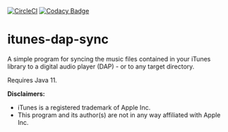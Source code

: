 [![CircleCI](https://circleci.com/gh/guilgaly/itunes-dap-sync.svg?style=svg)](https://circleci.com/gh/guilgaly/itunes-dap-sync)
[![Codacy Badge](https://api.codacy.com/project/badge/Grade/abc196a4bd0a4ce08ccd2b1d909c9b7d)](https://www.codacy.com/app/guilgaly/itunes-dap-sync?utm_source=github.com&amp;utm_medium=referral&amp;utm_content=guilgaly/itunes-dap-sync&amp;utm_campaign=Badge_Grade)

# itunes-dap-sync

A simple program for syncing the music files contained in your iTunes library to
a digital audio player (DAP) - or to any target directory.

Requires Java 11.

**Disclaimers:**
* iTunes is a registered trademark of Apple Inc.
* This program and its author(s) are not in any way affiliated with Apple Inc.